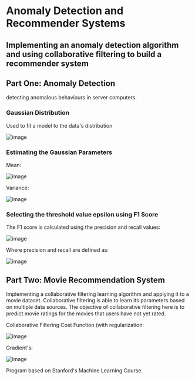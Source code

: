 # Anomaly Detection and Recommender Systems
## Implementing an anomaly detection algorithm and using collaborative filtering to build a recommender system

## Part One: Anomaly Detection 
detecting anomalous behaviours in server computers.

### Gaussian Distribution
Used to fit a model to the data's distribution

![image](https://user-images.githubusercontent.com/41659296/56093934-71e12380-5e9c-11e9-9e7a-d98e8fa1de80.png)

### Estimating the Gaussian Parameters
Mean:

![image](https://user-images.githubusercontent.com/41659296/56093937-77d70480-5e9c-11e9-9361-4cbfff4d784d.png)

Variance:

![image](https://user-images.githubusercontent.com/41659296/56093942-7efe1280-5e9c-11e9-8d82-a0f42ec4171e.png)


### Selecting the threshold value epsilon using F1 Score 
The F1 score is calculated using the precision and recall values:

![image](https://user-images.githubusercontent.com/41659296/56094018-46126d80-5e9d-11e9-8988-221c17b37c3f.png)

Where precision and recall are defined as:

![image](https://user-images.githubusercontent.com/41659296/56094020-4ad72180-5e9d-11e9-86ab-f99b700837af.png)


## Part Two: Movie Recommendation System
Implementing a collaborative filtering learning algorithm and applying it to a movie dataset.
Collaborative filtering is able to learn its parameters based on multiple data sources. The objective of collaborative ﬁltering here is to predict movie ratings for the movies that users have not yet rated.

Collaborative Filtering Cost Function (with regularization:

![image](https://user-images.githubusercontent.com/41659296/56094127-80c8d580-5e9e-11e9-8309-51ce3043915e.png)

Gradient's:


![image](https://user-images.githubusercontent.com/41659296/56094136-99d18680-5e9e-11e9-9082-93582fd432db.png)



Program based on Stanford's Machine Learning Course.
